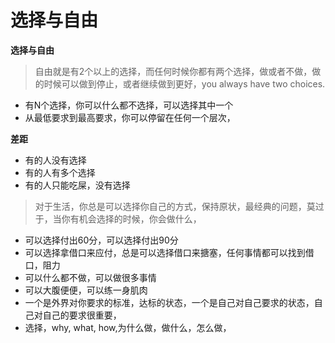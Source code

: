 # 选择与自由



**选择与自由**

> 自由就是有2个以上的选择，而任何时候你都有两个选择，做或者不做，做的时候可以做到停止，或者继续做到更好，you always have two choices.

* 有N个选择，你可以什么都不选择，可以选择其中一个
* 从最低要求到最高要求，你可以停留在任何一个层次，

**差距**

* 有的人没有选择
* 有的人有多个选择
* 有的人只能吃屎，没有选择

> 对于生活，你总是可以选择你自己的方式，保持原状，最经典的问题，莫过于，当你有机会选择的时候，你会做什么，

* 可以选择付出60分，可以选择付出90分
* 可以选择拿借口来应付，总是可以选择借口来搪塞，任何事情都可以找到借口，阻力
* 可以什么都不做，可以做很多事情
* 可以大腹便便，可以练一身肌肉
* 一个是外界对你要求的标准，达标的状态，一个是自己对自己要求的状态，自己对自己的要求很重要，
* 选择，why, what, how,为什么做，做什么，怎么做，

